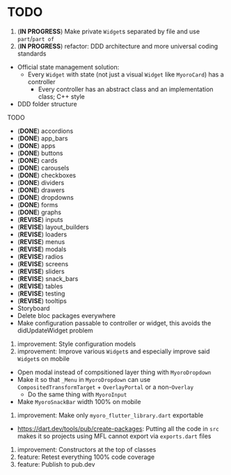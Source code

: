 # TODO

1. (**IN PROGRESS**) Make private `Widget`s separated by file and use `part`/`part of`
1. (**IN PROGRESS**) refactor: DDD architecture and more universal coding standards

- Official state management solution:
  - Every `Widget` with state (not just a visual `Widget` like `MyoroCard`) has a controller
    - Every controller has an abstract class and an implementation class; C++ style
- DDD folder structure

TODO

- (**DONE**) accordions
- (**DONE**) app_bars
- (**DONE**) apps
- (**DONE**) buttons
- (**DONE**) cards
- (**DONE**) carousels
- (**DONE**) checkboxes
- (**DONE**) dividers
- (**DONE**) drawers
- (**DONE**) dropdowns
- (**DONE**) forms
- (**DONE**) graphs
- (**REVISE**) inputs
- (**REVISE**) layout_builders
- (**REVISE**) loaders
- (**REVISE**) menus
- (**REVISE**) modals
- (**REVISE**) radios
- (**REVISE**) screens
- (**REVISE**) sliders
- (**REVISE**) snack_bars
- (**REVISE**) tables
- (**REVISE**) testing
- (**REVISE**) tooltips
- Storyboard
- Delete bloc packages everywhere
- Make configuration passable to controller or widget, this avoids the didUpdateWidget problem

1. improvement: Style configuration models
1. improvement: Improve various `Widget`s and especially improve said `Widget`s on mobile

- Open modal instead of compsitioned layer thing with `MyoroDropdown`
- Make it so that `_Menu` in `MyoroDropdown` can use `CompositedTransformTarget` + `OverlayPortal` or a non-`Overlay`
    - Do the same thing with `MyoroInput`
- Make `MyoroSnackBar` width 100% on mobile

1. improvement: Make only `myoro_flutter_library.dart` exportable

- <https://dart.dev/tools/pub/create-packages>: Putting all the code in `src` makes it so projects using MFL cannot export via `exports.dart` files

1. improvement: Constructors at the top of classes
1. feature: Retest everything 100% code coverage
1. feature: Publish to pub.dev
